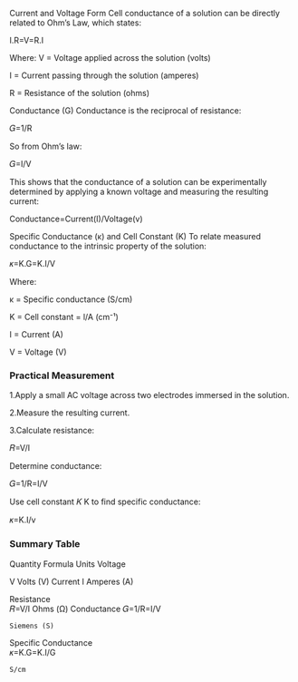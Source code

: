  Current and Voltage Form
Cell conductance of a solution can be directly related to Ohm’s Law, which states:

I.R=V=R.I

Where:
V = Voltage applied across the solution (volts)

I = Current passing through the solution (amperes)

R = Resistance of the solution (ohms)

Conductance (G)
Conductance is the reciprocal of resistance:

𝐺=1/R

So from Ohm’s law:

𝐺=I/V

This shows that the conductance of a solution can be experimentally determined by applying a known voltage and measuring the resulting current:

Conductance=Current(I)/Voltage(v)

Specific Conductance (κ) and Cell Constant (K)
To relate measured conductance to the intrinsic property of the solution:

𝜅=K.G=K.I/V

Where:

κ = Specific conductance (S/cm)

K = Cell constant = l/A   (cm⁻¹)


I = Current (A)

V = Voltage (V)

### Practical Measurement

1.Apply a small AC voltage across two electrodes immersed in the solution.

2.Measure the resulting current.

3.Calculate resistance:

𝑅=V/I

 
Determine conductance:

𝐺=1/R=I/V

 
Use cell constant 
𝐾
K to find specific conductance:

𝜅=K.I/v

 
### Summary Table




Quantity	                                       Formula	                                     Units
Voltage	

V	Volts (V)
Current I	Amperes (A)	


Resistance	
𝑅=V/I​
 	Ohms (Ω)
Conductance	
𝐺=1/R=I/V

 	Siemens (S)
Specific Conductance	
𝜅=K.G=K.I/G

 	S/cm
